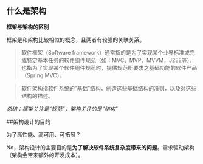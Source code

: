 ## 什么是架构
**框架与架构的区别**

框架是和架构比较相似的概念，且两者有较强的关联关系。
> 软件框架（Software framework）通常指的是为了实现某个业界标准或完成特定基本任务的软件组件规范（如：MVC、MVP、MVVM，J2EE等），也指为了实现某个软件组件规范时，提供规范所要求之基础功能的软件产品（Spring MVC）。

> 软件架构指软件系统的“基础”结构，创造这些基础结构的准则，以及对这些结构的描述。

*总结：框架关注是“规范”，架构关注的是“结构”*

##架构设计的目的

为了高性能、高可用、可拓展？

No，架构设计的主要目的是**为了解决软件系统复杂度带来的问题**。需求驱动架构（架构会带来额外的开发成本）。
